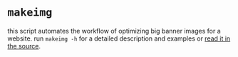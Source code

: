 # `makeimg`

this script automates the workflow of optimizing big banner images for a
website. run `makeimg -h` for a detailed description and examples or [read it
in the source](/aaronj1335/makeimg/blob/master/makeimg#L6).
